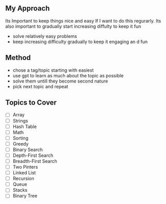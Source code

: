 ## My Approach

Its Important to keep things nice and easy If I want to do this regurarly. Its also important to gradually start increasing diffulty to keep it fun

- solve relatively easy problems
- keep increasing difficulty gradually to keep it engaging an d fun

## Method
- chose a tag/topic starting with easiest
- use gpt to learn as much about the topic as possible
- solve them untill they become second nature
- pick next topic and repeat


## Topics to Cover
- [ ] Array
- [ ] Strings
- [ ] Hash Table
- [ ] Math
- [ ] Sorting
- [ ] Greedy
- [ ] Binary Search
- [ ] Depth-First Search
- [ ] Breadth-First Search
- [ ] Two Pinters
- [ ] Linked List
- [ ] Recursion
- [ ] Queue
- [ ] Stacks
- [ ] Binary Tree